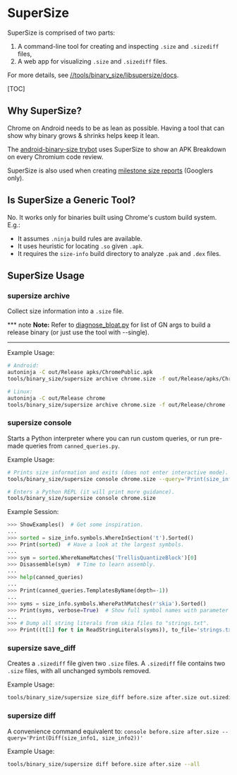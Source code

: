 # SuperSize

SuperSize is comprised of two parts:

1. A command-line tool for creating and inspecting `.size` and `.sizediff` files,
2. A web app for visualizing `.size` and `.sizediff` files.

For more details, see [//tools/binary_size/libsupersize/docs].

[//tools/binary_size/libsupersize/docs]: /tools/binary_size/libsupersize/docs

[TOC]

## Why SuperSize?

Chrome on Android needs to be as lean as possible. Having a tool that can show
why binary grows & shrinks helps keep it lean.

The [android-binary-size trybot] uses SuperSize to show an APK Breakdown on
every Chromium code review.

SuperSize is also used when creating [milestone size reports] (Googlers only).

[android-binary-size trybot]: /docs/speed/binary_size/android_binary_size_trybot.md
[milestone size reports]: https://goto.google.com/chromemilestonesizes

## Is SuperSize a Generic Tool?

No. It works only for binaries built using Chrome's custom build system. E.g.:

 * It assumes `.ninja` build rules are available.
 * It uses heuristic for locating `.so` given `.apk`.
 * It requires the `size-info` build directory to analyze `.pak` and `.dex`
   files.

## SuperSize Usage

### supersize archive

Collect size information into a `.size` file.

*** note
**Note:** Refer to
[diagnose_bloat.py](https://cs.chromium.org/search/?q=file:diagnose_bloat.py+gn_args)
for list of GN args to build a release binary (or just use the tool with --single).
***

Example Usage:

```bash
# Android:
autoninja -C out/Release apks/ChromePublic.apk
tools/binary_size/supersize archive chrome.size -f out/Release/apks/ChromePublic.apk -v

# Linux:
autoninja -C out/Release chrome
tools/binary_size/supersize archive chrome.size -f out/Release/chrome -v
```

### supersize console

Starts a Python interpreter where you can run custom queries, or run pre-made
queries from `canned_queries.py`.

Example Usage:

```bash
# Prints size information and exits (does not enter interactive mode).
tools/binary_size/supersize console chrome.size --query='Print(size_info)'

# Enters a Python REPL (it will print more guidance).
tools/binary_size/supersize console chrome.size
```

Example Session:

```python
>>> ShowExamples()  # Get some inspiration.
...
>>> sorted = size_info.symbols.WhereInSection('t').Sorted()
>>> Print(sorted)  # Have a look at the largest symbols.
...
>>> sym = sorted.WhereNameMatches('TrellisQuantizeBlock')[0]
>>> Disassemble(sym)  # Time to learn assembly.
...
>>> help(canned_queries)
...
>>> Print(canned_queries.TemplatesByName(depth=-1))
...
>>> syms = size_info.symbols.WherePathMatches(r'skia').Sorted()
>>> Print(syms, verbose=True)  # Show full symbol names with parameter types.
...
>>> # Dump all string literals from skia files to "strings.txt".
>>> Print((t[1] for t in ReadStringLiterals(syms)), to_file='strings.txt')
```

### supersize save_diff

Creates a `.sizediff` file given two `.size` files. A `.sizediff` file contains
two `.size` files, with all unchanged symbols removed.

Example Usage:

```bash
tools/binary_size/supersize size_diff before.size after.size out.sizediff
```

### supersize diff

A convenience command equivalent to:
`console before.size after.size --query='Print(Diff(size_info1, size_info2))'`

Example Usage:

```bash
tools/binary_size/supersize diff before.size after.size --all
```
